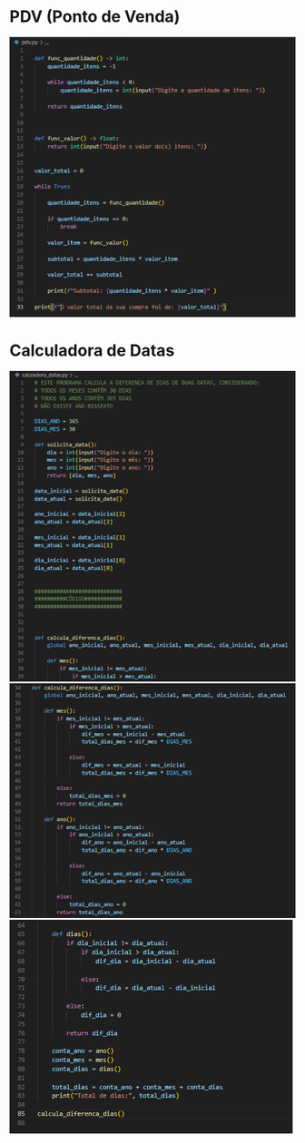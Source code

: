 <h1> PDV (Ponto de Venda)</h1>

![alt text](image.png)

<h1> Calculadora de Datas </h1>

![alt text](image-3.png)
![alt text](image-4.png)
![alt text](image-5.png)